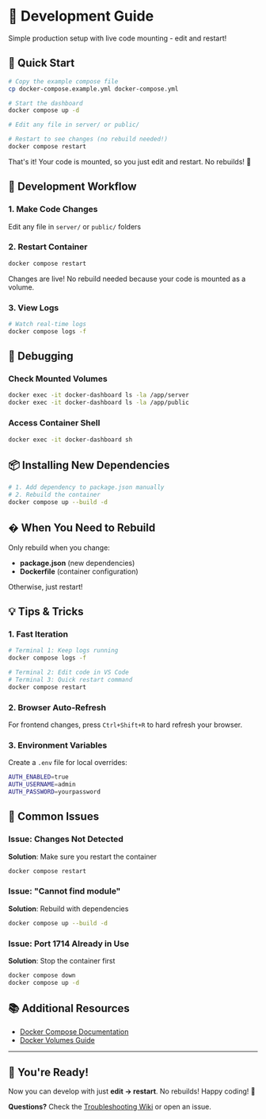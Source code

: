 # 🔧 Development Guide

Simple production setup with live code mounting - edit and restart!

## 🚀 Quick Start

```bash
# Copy the example compose file
cp docker-compose.example.yml docker-compose.yml

# Start the dashboard
docker compose up -d

# Edit any file in server/ or public/

# Restart to see changes (no rebuild needed!)
docker compose restart
```

That's it! Your code is mounted, so you just edit and restart. No rebuilds! 🎉

## 📝 Development Workflow

### 1. Make Code Changes
Edit any file in `server/` or `public/` folders

### 2. Restart Container
```bash
docker compose restart
```

Changes are live! No rebuild needed because your code is mounted as a volume.

### 3. View Logs
```bash
# Watch real-time logs
docker compose logs -f
```

## 🐛 Debugging

### Check Mounted Volumes
```bash
docker exec -it docker-dashboard ls -la /app/server
docker exec -it docker-dashboard ls -la /app/public
```

### Access Container Shell
```bash
docker exec -it docker-dashboard sh
```

## 📦 Installing New Dependencies

```bash
# 1. Add dependency to package.json manually
# 2. Rebuild the container
docker compose up --build -d
```

## � When You Need to Rebuild

Only rebuild when you change:
- **package.json** (new dependencies)
- **Dockerfile** (container configuration)

Otherwise, just restart!

## 💡 Tips & Tricks

### 1. Fast Iteration
```bash
# Terminal 1: Keep logs running
docker compose logs -f

# Terminal 2: Edit code in VS Code
# Terminal 3: Quick restart command
docker compose restart
```

### 2. Browser Auto-Refresh
For frontend changes, press `Ctrl+Shift+R` to hard refresh your browser.

### 3. Environment Variables
Create a `.env` file for local overrides:
```bash
AUTH_ENABLED=true
AUTH_USERNAME=admin
AUTH_PASSWORD=yourpassword
```

## 🎯 Common Issues

### Issue: Changes Not Detected
**Solution**: Make sure you restart the container
```bash
docker compose restart
```

### Issue: "Cannot find module"
**Solution**: Rebuild with dependencies
```bash
docker compose up --build -d
```

### Issue: Port 1714 Already in Use
**Solution**: Stop the container first
```bash
docker compose down
docker compose up -d
```

## 📚 Additional Resources

- [Docker Compose Documentation](https://docs.docker.com/compose/)
- [Docker Volumes Guide](https://docs.docker.com/storage/volumes/)

---

## 🎉 You're Ready!

Now you can develop with just **edit → restart**. No rebuilds! Happy coding! 🚀

**Questions?** Check the [Troubleshooting Wiki](wiki/Troubleshooting.md) or open an issue.
